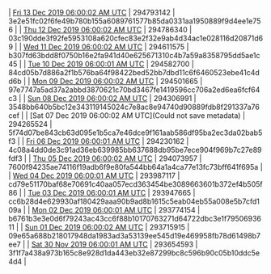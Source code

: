 | [Fri 13 Dec 2019 06:00:02 AM UTC]() | 294793142 | 3e2e51fc02f6fe49b780b155a6089761577b85da0331aa1950889f9d4ee1e756 | 
| [Thu 12 Dec 2019 06:00:02 AM UTC](https://transfer.sh/4ds7M/dashninja-dbdump-20191212070002.tar.bz2) | 294786340 | 03c190dde3f92fe5953108a620cfec83e2f32e9ab4d34ac1e028116d20871d69 | 
| [Wed 11 Dec 2019 06:00:02 AM UTC](https://transfer.sh/C8hBM/dashninja-dbdump-20191211070002.tar.bz2) | 294611575 | b307fd63bdd8f0750b16e2fa941d40e625671310c4b7a59a8358795dd5ae1c45 | 
| [Tue 10 Dec 2019 06:00:01 AM UTC]() | 294582700 | 84cd05b7d886a2f1b576ba64f98422bed52bb7dbd11c6f6460523ebe41c4dd6b | 
| [Mon 09 Dec 2019 06:00:02 AM UTC](https://transfer.sh/IMOTi/dashninja-dbdump-20191209070002.tar.bz2) | 294501665 | 97e7747a5ad37a2abbd3870621c70bd3467fe1419596cc706a2ed6ea6fcf64c3 | 
| [Sun 08 Dec 2019 06:00:02 AM UTC](https://transfer.sh/P3UoD/dashninja-dbdump-20191208070002.tar.bz2) | 294306991 | 3548bb640b5bc12e343119145024c7e8ac8e94740d90889fdb8f291337a76cef | 
| [Sat 07 Dec 2019 06:00:02 AM UTC](Could not save metadata) | 294265524 | 5f74d07be843cb63d095e1b5ca7e46dce9f161aab586df95ba2ec3da02bab5f3 | 
| [Fri 06 Dec 2019 06:00:01 AM UTC](https://transfer.sh/iG3pT/dashninja-dbdump-20191206070001.tar.bz2) | 294230162 | 4c08a4dd0de3c91ad36eb639985bb637688db95be7ece904f969b7c27e89fdf3 | 
| [Thu 05 Dec 2019 06:00:02 AM UTC](https://transfer.sh/ZgjiR/dashninja-dbdump-20191205070002.tar.bz2) | 294073957 | 7600f94235ae74116f19adb6f9e80fa544bb64a1a4ca77e13fc73bff641f695a | 
| [Wed 04 Dec 2019 06:00:01 AM UTC](https://transfer.sh/CZiFT/dashninja-dbdump-20191204070001.tar.bz2) | 293987117 | cd79e51170baf68e70691c40aa057ecd363454be3089663601b372ef4b505f86 | 
| [Tue 03 Dec 2019 06:00:01 AM UTC](https://transfer.sh/FrbOM/dashninja-dbdump-20191203070001.tar.bz2) | 293947665 | cc6b28d4e629930af180429aaa90b9ad8b1615c5eab04eb55a008e5b7cfd109a | 
| [Mon 02 Dec 2019 06:00:01 AM UTC](https://transfer.sh/WcY7H/dashninja-dbdump-20191202070001.tar.bz2) | 293774154 | b6761b3e3e0d6f79243ac43cc6f88b10170763271d64722dbc3e1f7950693611 | 
| [Sun 01 Dec 2019 06:00:02 AM UTC](https://transfer.sh/1GTTx/dashninja-dbdump-20191201070002.tar.bz2) | 293715915 | 09e65a688b218017948da1983ad3a53139ee545d19e469958fb78d61498b7ee7 | 
| [Sat 30 Nov 2019 06:00:01 AM UTC](https://transfer.sh/IVSbY/dashninja-dbdump-20191130070001.tar.bz2) | 293654593 | 3f1f7a438a973b165c8e928d1da443eb32e87299bc8c596b90c05b10ddc5e4d4 | 

